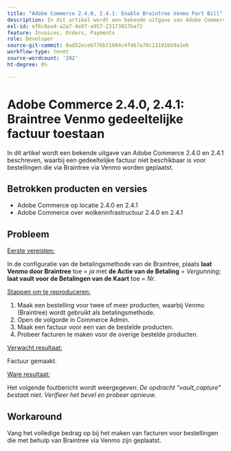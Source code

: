 ```yaml
---
title: "Adobe Commerce 2.4.0, 2.4.1: Enable Braintree Venmo Part Bill"
description: In dit artikel wordt een bekende uitgave van Adobe Commerce 2.4.0 en 2.4.1 beschreven, waarbij een gedeeltelijke factuur niet beschikbaar is voor bestellingen die via Braintree via Venmo worden geplaatst.
exl-id: ef6c8aa4-a2a7-4e07-a957-23173017baf2
feature: Invoices, Orders, Payments
role: Developer
source-git-commit: 0ad52eceb776b71604c4f467a70c13191bb9a1eb
workflow-type: tm+mt
source-wordcount: '202'
ht-degree: 0%

---
```


# Adobe Commerce 2.4.0, 2.4.1: Braintree Venmo gedeeltelijke factuur toestaan

In dit artikel wordt een bekende uitgave van Adobe Commerce 2.4.0 en 2.4.1 beschreven, waarbij een gedeeltelijke factuur niet beschikbaar is voor bestellingen die via Braintree via Venmo worden geplaatst.

## Betrokken producten en versies

* Adobe Commerce op locatie 2.4.0 en 2.4.1
* Adobe Commerce over wolkeninfrastructuur 2.4.0 en 2.4.1

## Probleem

<u> Eerste vereisten:</u>

In de configuratie van de betalingsmethode van de Braintree, plaats **laat Venmo door Braintree** toe = *ja* met **de Actie van de Betaling** = *Vergunning*; **laat vault voor de Betalingen van de Kaart** toe = *Nr*.

<u> Stappen om te reproduceren:</u>

1. Maak een bestelling voor twee of meer producten, waarbij Venmo (Braintree) wordt gebruikt als betalingsmethode.
1. Open de volgorde in Commerce Admin.
1. Maak een factuur voor een van de bestelde producten.
1. Probeer facturen te maken voor de overige bestelde producten.

<u> Verwacht resultaat:</u>

Factuur gemaakt.

<u> Ware resultaat:</u>

Het volgende foutbericht wordt weergegeven: *De opdracht &quot;vault\_capture&quot; bestaat niet. Verifieer het bevel en probeer opnieuw.*

## Workaround

Vang het volledige bedrag op bij het maken van facturen voor bestellingen die met behulp van Braintree via Venmo zijn geplaatst.

